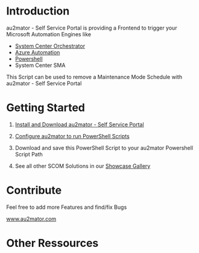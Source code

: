# Introduction

au2mator - Self Service Portal is providing a Frontend to trigger your Microsoft Automation Engines like

- <a href="https://www.au2mator.com/orchestrator/?utm_source=github&utm_medium=social&utm_campaign=SCOM_RemoveMMShedule&utm_content=Readme" target="_blank">System Center Orchestrator</a>
- <a href="https://www.au2mator.com/AzureAutomation/?utm_source=github&utm_medium=social&utm_campaign=SCOM_RemoveMMShedule&utm_content=Readme" target="_blank">Azure Automation</a>
- <a href="https://www.au2mator.com/Powershell/?utm_source=github&utm_medium=social&utm_campaign=SCOM_RemoveMMShedule&utm_content=Readme" target="_blank">Powershell</a>
- System Center SMA

This Script can be used to remove a Maintenance Mode Schedule with au2mator - Self Service Portal
<br>



# Getting Started

1.	<a href="https://au2mator.com/documentation/install-or-update-au2mator-self-service-portal/?utm_source=github&utm_medium=social&utm_campaign=SCOM_RemoveMMShedule&utm_content=Readme" target="_blank">Install and Download au2mator - Self Service Portal</a>

2.	<a href="https://au2mator.com/documentation/use-powershell-with-au2mator/?utm_source=github&utm_medium=social&utm_campaign=SCOM_RemoveMMShedule&utm_content=Readme" target="_blank">Configure au2mator to run PowerShell Scripts</a>

3.	Download and save this PowerShell Script to your au2mator Powershell Script Path

4. See all other SCOM  Solutions in our <a href="https://au2mator.com/system-center-operations-manager/?utm_source=github&utm_medium=social&utm_campaign=SCOM_RemoveMMShedule&utm_content=Readme">Showcase Gallery</a>


# Contribute

Feel free to add more Features and find/fix Bugs

<a href="https://au2mator.com/?utm_source=github&utm_medium=social&utm_campaign=SCOM_RemoveMMShedule&utm_content=Readme" target="_blank">www.au2mator.com</a>

# Other Ressources